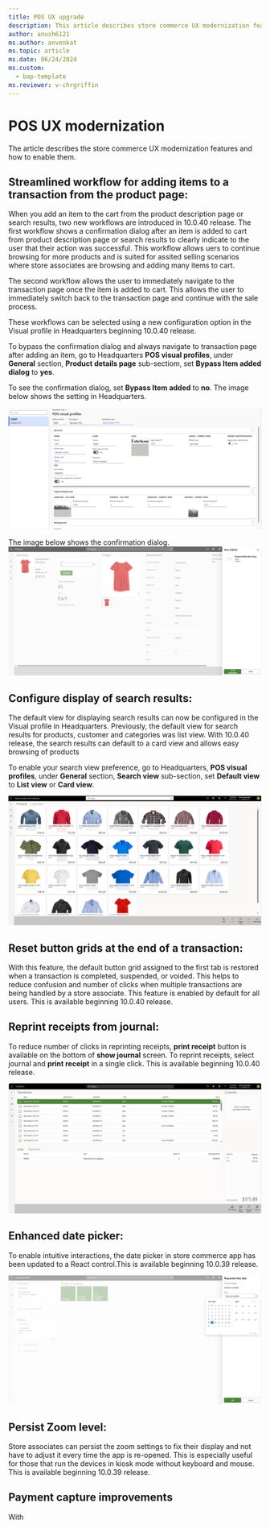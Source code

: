 ```yaml
---
title: POS UX upgrade
description: This article describes store commerce UX modernization features.
author: anush6121
ms.author: anvenkat 
ms.topic: article 
ms.date: 06/24/2024
ms.custom: 
  - bap-template
ms.reviewer: v-chrgriffin
---
```


# POS UX modernization

The article describes the store commerce UX modernization features and how to enable them.

## Streamlined workflow for adding items to a transaction from the product page:

When you add an item to the cart from the product description page or search results, two new workflows are introduced in 10.0.40 release. The first workflow shows a confirmation dialog after an item is added to cart from product description page or search results to clearly indicate to the user that their action was successful. This workflow allows uers to continue browsing for more products and is suited for assited selling scenarios where store associates are browsing and adding many items to cart.

The second workflow allows the user to immediately navigate to the transaction page once the item is added to cart. This allows the user to immediately switch back to the transaction page and continue with the sale process. 

These workflows can be selected using  a new configuration option in the Visual profile in Headquarters beginning 10.0.40 release. 

To bypass the confirmation dialog and always navigate to transaction page after adding an item, go to Headquarters **POS visual profiles**, under  **General** section, **Product details page** sub-sectiom, set **Bypass Item added dialog**  to **yes**.

To see the confirmation dialog, set  **Bypass Item added** to **no**. The image below shows the setting in Headquarters.

![bypassitemadded.](media/bypassitemadded.png)

The image below shows the confirmation dialog.
![itemadded.](media/itemadded.png)


## Configure display of search results:

The default view for displaying search results can now be configured in the Visual profile in Headquarters. Previously, the default view for search results for products, customer and categories was list view. With 10.0.40 release, the search results can default to a card view and allows easy browsing of products

To enable your search view preference, go to Headquarters, **POS visual profiles**, under  **General** section,  **Search view** sub-section, set **Default view** to **List view** or **Card view**.

![defaultcardview.](media/defaultcardview.png)

## Reset button grids at the end of a transaction:

With this feature, the default button grid assigned to the first tab is restored when a transaction is completed, suspended, or voided. This helps to reduce confusion and number of clicks when multiple transactions are being handled by a store associate. This feature is enabled by default for all users. This is available beginning 10.0.40 release. 

## Reprint receipts from journal:

To reduce number of clicks in reprinting receipts, **print receipt** button is available on the bottom of  **show journal** screen. To reprint receipts, select journal and **print receipt** in a single click. This is available beginning 10.0.40 release. 

![printreceipt.](media/printreceipt.png)

## Enhanced date picker:

To enable intuitive interactions, the date picker in store commerce app has been updated to a React control.This is available beginning 10.0.39 release. 

![fluentdatepicker.](media/fluentdatepicker.png)

## Persist Zoom level:

Store associates can persist the zoom settings to fix their display and not have to adjust it every time the app is re-opened. This is especially useful for those that run the devices in kiosk mode without keyboard and mouse. This is available beginning 10.0.39 release. 

## Payment capture improvements 

With 
